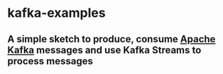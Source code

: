 # kafka-examples

## A simple sketch to produce, consume [Apache Kafka](http://kafka.apache.org/) messages and use Kafka Streams to process messages